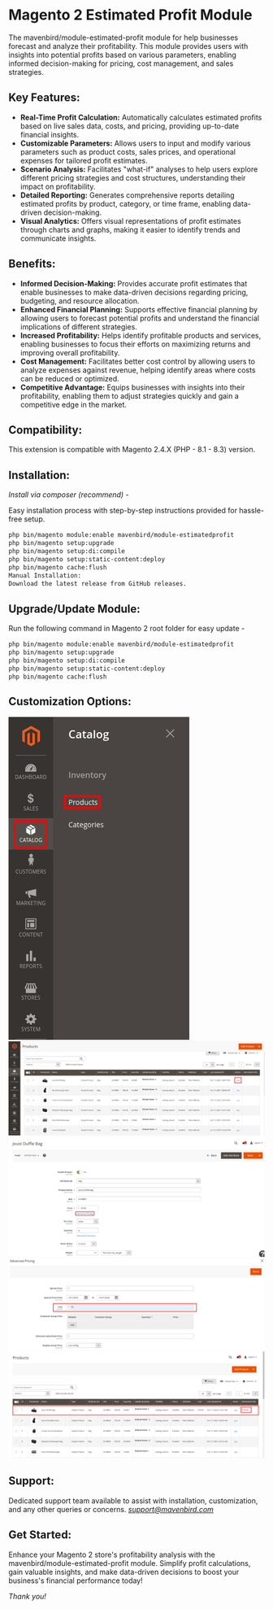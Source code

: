 # Magento 2 Estimated Profit Module
The mavenbird/module-estimated-profit module for help businesses forecast and analyze their profitability. This module provides users with insights into potential profits based on various parameters, enabling informed decision-making for pricing, cost management, and sales strategies.

## Key Features:
- **Real-Time Profit Calculation:**
Automatically calculates estimated profits based on live sales data, costs, and pricing, providing up-to-date financial insights.
- **Customizable Parameters:**
Allows users to input and modify various parameters such as product costs, sales prices, and operational expenses for tailored profit estimates.
- **Scenario Analysis:**
Facilitates "what-if" analyses to help users explore different pricing strategies and cost structures, understanding their impact on profitability.
- **Detailed Reporting:**
Generates comprehensive reports detailing estimated profits by product, category, or time frame, enabling data-driven decision-making.
- **Visual Analytics:**
Offers visual representations of profit estimates through charts and graphs, making it easier to identify trends and communicate insights.

## Benefits:
- **Informed Decision-Making:** 
Provides accurate profit estimates that enable businesses to make data-driven decisions regarding pricing, budgeting, and resource allocation.
- **Enhanced Financial Planning:**
Supports effective financial planning by allowing users to forecast potential profits and understand the financial implications of different strategies.
- **Increased Profitability:**
Helps identify profitable products and services, enabling businesses to focus their efforts on maximizing returns and improving overall profitability.
- **Cost Management:**
Facilitates better cost control by allowing users to analyze expenses against revenue, helping identify areas where costs can be reduced or optimized.
- **Competitive Advantage:**
Equips businesses with insights into their profitability, enabling them to adjust strategies quickly and gain a competitive edge in the market.

## Compatibility:
This extension is compatible with Magento 2.4.X (PHP - 8.1 - 8.3) version.

## Installation:
*Install via composer (recommend)* - 

Easy installation process with step-by-step instructions provided for hassle-free setup.
~~~~~~~~~~~~~~~~~~~~~
php bin/magento module:enable mavenbird/module-estimatedprofit
php bin/magento setup:upgrade
php bin/magento setup:di:compile
php bin/magento setup:static-content:deploy
php bin/magento cache:flush
Manual Installation:
Download the latest release from GitHub releases.
~~~~~~~~~~~~~~~~~~~~~

## Upgrade/Update Module:
Run the following command in Magento 2 root folder for easy update -
~~~~~~~~~~~~~~~~~~~~~
php bin/magento module:enable mavenbird/module-estimatedprofit
php bin/magento setup:upgrade
php bin/magento setup:di:compile
php bin/magento setup:static-content:deploy
php bin/magento cache:flush
~~~~~~~~~~~~~~~~~~~~~

## Customization Options:
![img1](./doc/images/1.png)
![img2](./doc/images/2.png)
![img3](./doc/images/3.png)
![img4](./doc/images/4.png)
![img5](./doc/images/5.png)

## Support:
Dedicated support team available to assist with installation, customization, and any other queries or concerns.
*[support@mavenbird.com](mailto:support@mavenbird.com)* 


## Get Started:
Enhance your Magento 2 store's profitability analysis with the mavenbird/module-estimated-profit module. Simplify profit calculations, gain valuable insights, and make data-driven decisions to boost your business's financial performance today!

*Thank you!*
